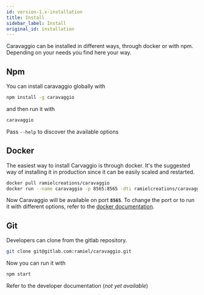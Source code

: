 ```yaml
---
id: version-1.x-installation
title: Install
sidebar_label: Install
original_id: installation
---
```


Caravaggio can be installed in different ways, through docker or with npm. Depending on your needs you find here your way.

## Npm

You can install caravaggio globally with

```bash
npm install -g caravaggio
```

and then run it with

```bash
caravaggio
```

Pass `--help` to discover the available options

## Docker

The easiest way to install Carvaggio is through docker. It's the suggested way of installing it in production since it can be easily scaled and restarted.

```bash
docker pull ramielcreations/caravaggio
docker run --name caravaggio -p 8565:8565 -dti ramielcreations/caravaggio:latest
```

Now Caravaggio will be available on port **`8565`**. To change the port or to run it with different options, refer to the [docker documentation](https://store.docker.com/community/images/ramielcreations/caravaggio).
## Git

Developers can clone from the gitlab repository.

```bash
git clone git@gitlab.com:ramiel/caravaggio.git
```

Now you can run it with

```bash
npm start
```

Refer to the developer documentation (_not yet available_)
